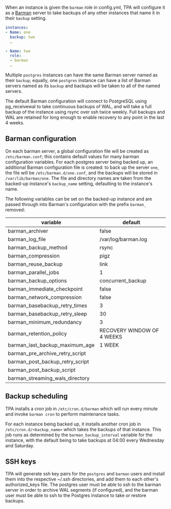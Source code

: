 When an instance is given the `barman` role in config.yml, TPA will
configure it as a [Barman](https://pgbarman.org/) server to take backups
of any other instances that name it in their `backup` setting.

```yaml
instances:
- Name: one
  backup: two
  …

- Name: two
  role:
  - barman
  …
```

Multiple `postgres` instances can have the same Barman server named as
their `backup`; equally, one `postgres` instance can have a list of
Barman servers named as its `backup` and backups will be taken to all
of the named servers.

The default Barman configuration will connect to PostgreSQL using
pg_receivewal to take continuous backups of WAL, and will take a full
backup of the instance using rsync over ssh twice weekly. Full backups
and WAL are retained for long enough to enable recovery to any point in
the last 4 weeks.


## Barman configuration

On each barman server, a global configuration file will be created
as `/etc/barman.conf`; this contains default values for many barman
configuration variables. For each postgres server being backed up,
an additional Barman configuration file is created: to back up the
server `one`, the file will be `/etc/barman.d/one.conf`, and the backups
will be stored in `/var/lib/barman/one`. The file and directory names
are taken from the backed-up instance's `backup_name` setting, defaulting
to the instance's name.

The following variables can be set on the backed-up instance and are
passed through into Barman's configuration with the prefix `barman_`
removed:

| variable | default |
|----------|---------|
| barman_archiver | false |
| barman_log_file | /var/log/barman.log |
| barman_backup_method |  rsync |
| barman_compression | pigz |
| barman_reuse_backup | link |
| barman_parallel_jobs | 1 |
| barman_backup_options | concurrent_backup |
| barman_immediate_checkpoint | false |
| barman_network_compression | false |
| barman_basebackup_retry_times | 3 |
| barman_basebackup_retry_sleep | 30 |
| barman_minimum_redundancy | 3 |
| barman_retention_policy | RECOVERY WINDOW OF 4 WEEKS |
| barman_last_backup_maximum_age | 1 WEEK |
| barman_pre_archive_retry_script | |
| barman_post_backup_retry_script | |
| barman_post_backup_script | |
| barman_streaming_wals_directory | |


## Backup scheduling

TPA installs a cron job in `/etc/cron.d/barman` which will run every
minute and invoke `barman cron` to perform maintenance tasks.

For each instance being backed up, it installs another cron job in
`/etc/cron.d/<backup_name>` which takes the backups of that instance.
This job runs as determined by the `barman_backup_interval` variable for
the instance, with the default being to take backups at 04:00 every
Wednesday and Saturday.

## SSH keys

TPA will generate ssh key pairs for the `postgres` and `barman`
users and install them into the respective ~/.ssh directories, and add
them to each other's authorized_keys file. The postgres user must be
able to ssh to the barman server in order to archive WAL segments (if
configured), and the barman user must be able to ssh to the Postgres
instance to take or restore backups.
